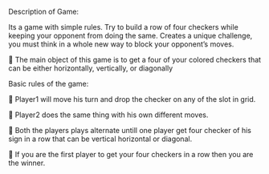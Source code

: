 Description of Game: 
 
Its a game with simple rules. Try to build a row of four checkers while keeping your opponent from doing the same. Creates a unique challenge, you must think in a whole new way to block your opponent’s moves. 
 
 The main object of this game is to get a  four of your colored checkers that can be either horizontally, vertically, or diagonally  
 
 
Basic rules of the game: 
 
 Player1 will move his turn and drop the checker on any of the slot in grid. 
 
 Player2 does the same thing with his own different moves. 
 
 Both the players plays alternate untill one player get four checker of his sign in a row that can be vertical horizontal or diagonal. 
 
 If you are the first player to get your four checkers in a row then you are the winner.
